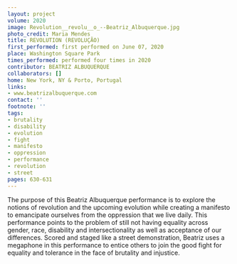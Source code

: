```yaml
---
layout: project
volume: 2020
image: Revolution__revolu__o_--Beatriz_Albuquerque.jpg
photo_credit: Maria Mendes
title: REVOLUTION (REVOLUÇÃO)
first_performed: first performed on June 07, 2020
place: Washington Square Park
times_performed: performed four times in 2020
contributor: BEATRIZ ALBUQUERQUE
collaborators: []
home: New York, NY & Porto, Portugal
links:
- www.beatrizalbuquerque.com
contact: ''
footnote: ''
tags:
- brutality
- disability
- evolution
- fight
- manifesto
- oppression
- performance
- revolution
- street
pages: 630-631
---
```

The purpose of this Beatriz Albuquerque performance is to explore the notions of revolution and the upcoming evolution while creating a manifesto to emancipate ourselves from the oppression that we live daily. This performance points to the problem of still not having equality across gender, race, disability and intersectionality as well as acceptance of our differences. Scored and staged like a street demonstration, Beatriz uses a megaphone in this performance to entice others to join the good fight for equality and tolerance in the face of brutality and injustice.